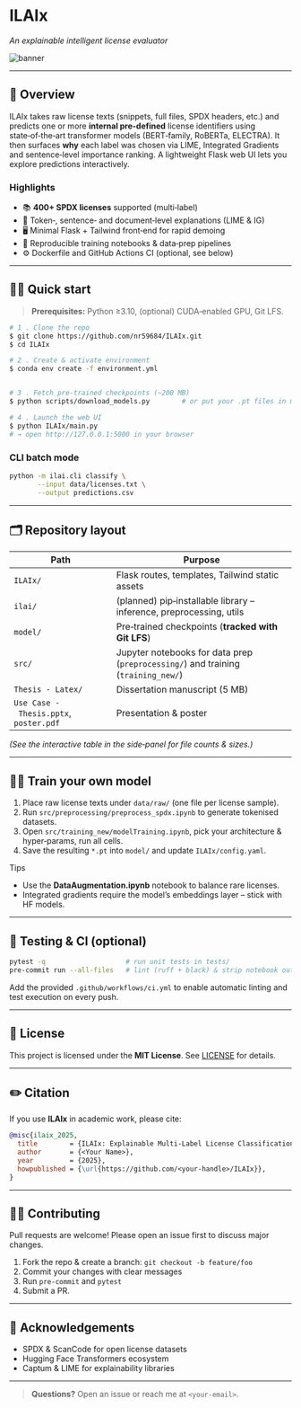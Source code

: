 # ILAIx

*An explainable intelligent license evaluator*

![banner](docs/banner.png) <!-- optional: replace with your own banner or remove -->

---

## 🚀 Overview

ILAIx takes raw license texts (snippets, full files, SPDX headers, etc.) and predicts one or more **internal pre-defined** license identifiers using state‑of‑the‑art transformer models (BERT‑family, RoBERTa, ELECTRA). It then surfaces **why** each label was chosen via LIME, Integrated Gradients and sentence‑level importance ranking. A lightweight Flask web UI lets you explore predictions interactively.

### Highlights

* 📚 **400+ SPDX licenses** supported (multi‑label)
* 🔎 Token‑, sentence‑ and document‑level explanations (LIME & IG)
* 🖥️ Minimal Flask + Tailwind front‑end for rapid demoing
* 🧪 Reproducible training notebooks & data‑prep pipelines
* ⚙️ Dockerfile and GitHub Actions CI (optional, see below)

---

## 🏃‍♂️ Quick start

> **Prerequisites:** Python ≥3.10, (optional) CUDA‑enabled GPU, Git LFS.

```bash
# 1 . Clone the repo
$ git clone https://github.com/nr59684/ILAIx.git
$ cd ILAIx

# 2 . Create & activate environment
$ conda env create -f environment.yml     


# 3 . Fetch pre‑trained checkpoints (~200 MB)  
$ python scripts/download_models.py        # or put your .pt files in model/

# 4 . Launch the web UI
$ python ILAIx/main.py
# → open http://127.0.0.1:5000 in your browser
```

### CLI batch mode

```bash
python -m ilai.cli classify \
       --input data/licenses.txt \
       --output predictions.csv
```

---

## 🗂️ Repository layout

| Path                                   | Purpose                                                                           |
| -------------------------------------- | --------------------------------------------------------------------------------- |
| `ILAIx/`                               | Flask routes, templates, Tailwind static assets                                   |
| `ilai/`                                | (planned) pip‑installable library – inference, preprocessing, utils               |
| `model/`                               | Pre‑trained checkpoints (**tracked with Git LFS**)                                |
| `src/`                                 | Jupyter notebooks for data prep (`preprocessing/`) and training (`training_new/`) |
| `Thesis - Latex/`                      | Dissertation manuscript (5 MB)                                                    |
| `Use Case - Thesis.pptx`, `poster.pdf` | Presentation & poster                                                             |

*(See the interactive table in the side‑panel for file counts & sizes.)*

---

## 🧑‍💻 Train your own model

1. Place raw license texts under `data/raw/` (one file per license sample).
2. Run `src/preprocessing/preprocess_spdx.ipynb` to generate tokenised datasets.
3. Open `src/training_new/modelTraining.ipynb`, pick your architecture & hyper‑params, run all cells.
4. Save the resulting `*.pt` into `model/` and update `ILAIx/config.yaml`.

Tips

* Use the **DataAugmentation.ipynb** notebook to balance rare licenses.
* Integrated gradients require the model’s embeddings layer – stick with HF models.

---

## 🧪 Testing & CI (optional)

```bash
pytest -q                    # run unit tests in tests/
pre-commit run --all-files   # lint (ruff + black) & strip notebook output
```

Add the provided `.github/workflows/ci.yml` to enable automatic linting and test execution on every push.

---

## 📜 License

<!-- TODO: choose one (MIT shown here) -->

This project is licensed under the **MIT License**. See [LICENSE](LICENSE) for details.

---

## ✏️ Citation

If you use **ILAIx** in academic work, please cite:

```bibtex
@misc{ilaix_2025,
  title        = {ILAIx: Explainable Multi‑Label License Classification},
  author       = {<Your Name>},
  year         = {2025},
  howpublished = {\url{https://github.com/<your‑handle>/ILAIx}},
}
```

---

## 🙋‍♀️ Contributing

Pull requests are welcome! Please open an issue first to discuss major changes.

1. Fork the repo & create a branch: `git checkout -b feature/foo`
2. Commit your changes with clear messages
3. Run `pre-commit` and `pytest`
4. Submit a PR.

---

## 🤝 Acknowledgements

* SPDX & ScanCode for open license datasets
* Hugging Face Transformers ecosystem
* Captum & LIME for explainability libraries

---

> **Questions?** Open an issue or reach me at `<your‑email>`.
